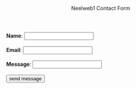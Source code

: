 ﻿
<html>
<head>
	<title>NeelWeb1 Contact Form</title>
</head>
<header>
<bi>Neelweb1 Contact Form</bi></header>
<body>
<link rel="stylesheet" type="text/css" href="contact.css" media="screen">
<form action="https://formsubmit.co/sabbam2004@gmail.com" method="POST">
<input type="hidden" name="_autoresponse" value="Mesaage From NeelWeb1">
<input type="hidden" name="_subject" value="message from NeelWeb1!">
<input type="hidden" name="_next" value="Thankyou.html">
<form>
	<b>Name</b>: <b><input type="text" name="name" required/></b><br/><br/>
	<b>Email</b>: <input type="email" name="mail" required/><br/><br/>	
	<b>Message</b>: <input type="text" name="message" required/><br/><br/>
	<button>send message</button>

</form>
